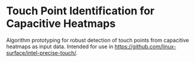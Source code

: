 # Touch Point Identification for Capacitive Heatmaps

Algorithm prototyping for robust detection of touch points from capacitive heatmaps as input data.
Intended for use in https://github.com/linux-surface/intel-precise-touch/.
